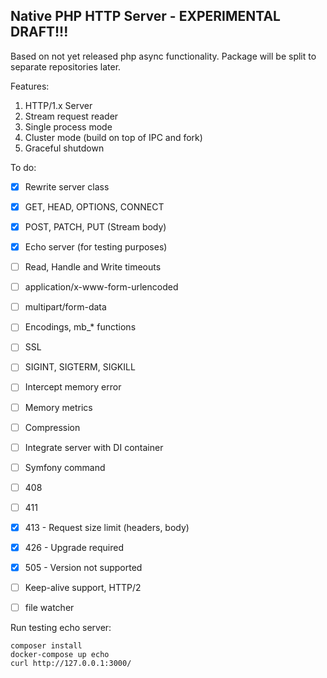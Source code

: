 Native PHP HTTP Server - EXPERIMENTAL DRAFT!!!
---
Based on not yet released php async functionality. 
Package will be split to separate repositories later.

Features:
1. HTTP/1.x Server
2. Stream request reader
3. Single process mode
4. Cluster mode (build on top of IPC and fork)
5. Graceful shutdown

To do:
- [X] Rewrite server class
- [X] GET, HEAD, OPTIONS, CONNECT
- [X] POST, PATCH, PUT (Stream body)
- [X] Echo server (for testing purposes)
- [ ] Read, Handle and Write timeouts
- [ ] application/x-www-form-urlencoded
- [ ] multipart/form-data
- [ ] Encodings, mb_* functions
- [ ] SSL
- [ ] SIGINT, SIGTERM, SIGKILL
- [ ] Intercept memory error
- [ ] Memory metrics
- [ ] Compression

- [ ] Integrate server with DI container
- [ ] Symfony command

- [ ] 408
- [ ] 411
- [X] 413 - Request size limit (headers, body)
- [X] 426 - Upgrade required
- [X] 505 - Version not supported



- [ ] Keep-alive support, HTTP/2
- [ ] file watcher

Run testing echo server:
```
composer install
docker-compose up echo
curl http://127.0.0.1:3000/
```
